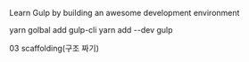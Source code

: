 Learn Gulp by building an awesome development environment

yarn golbal add gulp-cli
yarn add --dev gulp


03 scaffolding(구조 짜기)